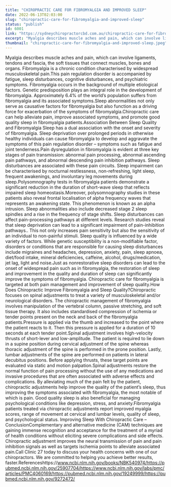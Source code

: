 ```yaml
---
title: "CHIROPRACTIC CARE FOR FIBROMYALGIA AND IMPROVED SLEEP"
date: 2022-06-13T02:03:00
slug: "chiropractic-care-for-fibromyalgia-and-improved-sleep"
status: "publish"
id: 6001
link: "https://sydneychiropractorcbd.com.au/chiropractic-care-for-fibromyalgia-and-improved-sleep/"
excerpt: "Myalgia describes muscle aches and pain, which can involve ligaments, tendons and fascia, the soft tissues that connect muscles, bones and organs.  Fibromyalgia is a chronic condition characterised by widespread musculoskeletal pain. This pain regulation disorder is accompanied by fatigue, sleep disturbances, cognitive disturbances, and psychiatric symptoms. Fibromyalgia occurs in the background of multiple etiological [&hellip;]"
thumbnail: "chiropractic-care-for-fibromyalgia-and-improved-sleep.jpeg"
---
```


Myalgia describes muscle aches and pain, which can involve ligaments, tendons and fascia, the soft tissues that connect muscles, bones and organs. Fibromyalgia is a chronic condition characterised by widespread musculoskeletal pain.This pain regulation disorder is accompanied by fatigue, sleep disturbances, cognitive disturbances, and psychiatric symptoms. Fibromyalgia occurs in the background of multiple etiological factors. Genetic predisposition plays an integral role in the development of fibromyalgia. Approximately 6.4% of the world’s population suffers from fibromyalgia and its associated symptoms.Sleep abnormalities not only serve as causative factors for fibromyalgia but also function as a driving force for exacerbation of the symptoms of fibromyalgia.Chiropractic care can help alleviate pain, improve associated symptoms, and promote good quality sleep in fibromyalgia patients.Association Between Sleep Quality and Fibromyalgia Sleep has a dual association with the onset and severity of fibromyalgia. Sleep deprivation over prolonged periods in otherwise healthy individuals can cause fibromyalgia to develop and aggravate the symptoms of this pain regulation disorder – symptoms such as fatigue and joint tenderness.Pain dysregulation in fibromyalgia is evident at three key stages of pain transmission: abnormal pain processing, abnormal ascending pain pathways, and abnormal descending pain inhibition pathways. Sleep disturbances are associated with these pain circuits. Sleep impairment can be characterised by nocturnal restlessness, non-refreshing, light sleep, frequent awakenings, and involuntary leg movements during sleep.Polysomnography tests in fibromyalgia patients demonstrate a significant reduction in the duration of short-wave sleep that reflects impaired sleep homeostasis.Moreover, polysomnography studies in these patients also reveal frontal localisation of alpha frequency waves that represents an awakening state. This phenomenon is known as an alpha intrusion. Sleep abnormalities also include decreased stage 2 sleep spindles and a rise in the frequency of stage shifts. Sleep disturbances can affect pain-processing pathways at different levels. Research studies reveal that sleep deprivation can lead to a significant impairment of pain-inhibition pathways.. This not only increases pain sensitivity but also the sensitivity of an individual to non-painful stimuli. Sleep quality is influenced by a wide variety of factors. While genetic susceptibility is a non-modifiable factor, disorders or conditions that are responsible for causing sleep disturbances include migraines and headaches, depression, anxiety, pain, sleep apnoea, diet/food intake, mineral deficiencies, caffeine, alcohol, drugs/medication, jet lag, light and noise.Just as nonrestorative sleep disorders can lead to the onset of widespread pain such as in fibromyalgia, the restoration of sleep and improvement in the quality and duration of sleep can significantly improve the symptoms of fibromyalgia. Chiropractic care for fibromyalgia is targeted at both pain management and improvement of sleep quality.How Does Chiropractic Improve Fibromyalgia and Sleep Quality?Chiropractic focuses on spinal adjustments to treat a variety of musculoskeletal and/or neurological disorders. The chiropractic management of fibromyalgia involves manipulation of the vertebral column, passive stretching, and soft tissue therapy. It also includes standardised compression of ischemia or tender points present on the neck and back of the fibromyalgia patients.Pressure is applied via the thumb and increased to the point where the patient reacts to it. Then this pressure is applied for a duration of 10 seconds at each tender point.Spinal adjustment involves high-velocity thrusts of short-lever and low-amplitude. The patient is required to lie down in a supine position during cervical adjustment of the spine whereas thoracic adjustment of the spine is performed in the prone position. Lastly, lumbar adjustments of the spine are performed on patients in lateral decubitus positions. Before applying thrusts, these target points are evaluated via static and motion palpation.Spinal adjustments restore the normal function of pain processing without the use of any medications and invasive procedures that are often associated with adverse effects and complications. By alleviating much of the pain felt by the patient, chiropractic adjustments help improve the quality of the patient’s sleep, thus improving the symptoms associated with fibromyalgia, the most notable of which is pain. Good quality sleep is also beneficial for managing psychological conditions like depression, stress, and anxiety.Fibromyalgia patients treated via chiropractic adjustments report improved myalgia scores, range of movement at cervical and lumbar levels, quality of sleep, and psychological status. Improving Sleep With Chiropractic Care &#8211; ConclusionComplementary and alternative medicine (CAM) techniques are gaining immense recognition and acceptance for the treatment of a myriad of health conditions without eliciting severe complications and side effects. Chiropractic adjustment improves the neural transmission of pain and pain inhibition signals as well as targets ischemia points to alleviate associated pain.Call Clinic 27 today to discuss your health concerns with one of our chiropractors. We are committed to helping you achieve better results, faster.Referenceshttps://www.ncbi.nlm.nih.gov/books/NBK540974/https://pubmed.ncbi.nlm.nih.gov/25907704/https://www.ncbi.nlm.nih.gov/labs/pmc/articles/PMC4060169/https://pubmed.ncbi.nlm.nih.gov/19249999/https://pubmed.ncbi.nlm.nih.gov/9272472/
